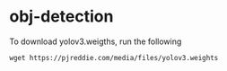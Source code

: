 # obj-detection

To download yolov3.weigths, run the following

```
wget https://pjreddie.com/media/files/yolov3.weights
```
